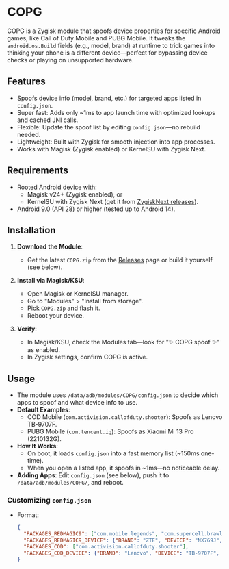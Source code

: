 # COPG

COPG is a Zygisk module that spoofs device properties for specific Android games, like Call of Duty Mobile and PUBG Mobile. It tweaks the `android.os.Build` fields (e.g., model, brand) at runtime to trick games into thinking your phone is a different device—perfect for bypassing device checks or playing on unsupported hardware.

## Features
- Spoofs device info (model, brand, etc.) for targeted apps listed in `config.json`.
- Super fast: Adds only ~1ms to app launch time with optimized lookups and cached JNI calls.
- Flexible: Update the spoof list by editing `config.json`—no rebuild needed.
- Lightweight: Built with Zygisk for smooth injection into app processes.
- Works with Magisk (Zygisk enabled) or KernelSU with Zygisk Next.

## Requirements
- Rooted Android device with:
  - Magisk v24+ (Zygisk enabled), or
  - KernelSU with Zygisk Next (get it from [ZygiskNext releases](https://github.com/Dr-TSNG/ZygiskNext)).
- Android 9.0 (API 28) or higher (tested up to Android 14).

## Installation
1. **Download the Module**:
   - Get the latest `COPG.zip` from the [Releases](https://github.com/AlirezaParsi/COPG/releases) page or build it yourself (see below).

2. **Install via Magisk/KSU**:
   - Open Magisk or KernelSU manager.
   - Go to "Modules" > "Install from storage".
   - Pick `COPG.zip` and flash it.
   - Reboot your device.

3. **Verify**:
   - In Magisk/KSU, check the Modules tab—look for "✨ COPG spoof ✨" as enabled.
   - In Zygisk settings, confirm COPG is active.

## Usage
- The module uses `/data/adb/modules/COPG/config.json` to decide which apps to spoof and what device info to use.
- **Default Examples**:
  - COD Mobile (`com.activision.callofduty.shooter`): Spoofs as Lenovo TB-9707F.
  - PUBG Mobile (`com.tencent.ig`): Spoofs as Xiaomi Mi 13 Pro (2210132G).
- **How It Works**:
  - On boot, it loads `config.json` into a fast memory list (~150ms one-time).
  - When you open a listed app, it spoofs in ~1ms—no noticeable delay.
- **Adding Apps**: Edit `config.json` (see below), push it to `/data/adb/modules/COPG/`, and reboot.

### Customizing `config.json`
- Format:
  ```json
  {
    "PACKAGES_REDMAGIC9": ["com.mobile.legends", "com.supercell.brawlstars"],
    "PACKAGES_REDMAGIC9_DEVICE": {"BRAND": "ZTE", "DEVICE": "NX769J", "MANUFACTURER": "ZTE", "MODEL": "NX769J"},
    "PACKAGES_COD": ["com.activision.callofduty.shooter"],
    "PACKAGES_COD_DEVICE": {"BRAND": "Lenovo", "DEVICE": "TB-9707F", "MANUFACTURER": "Lenovo", "MODEL": "Lenovo TB-9707F"}
  }
